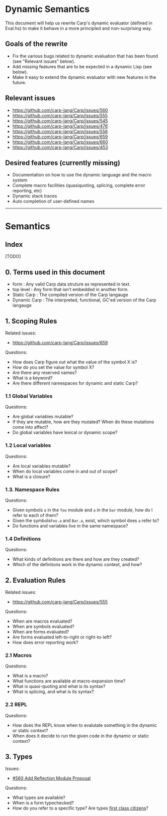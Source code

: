 # Dynamic Semantics

This document will help us rewrite Carp's dynamic evaluator (defined in Eval.hs) to make it behave in a more principled and non-surprising way.

## Goals of the rewrite
* Fix the various bugs related to dynamic evaluation that has been found (see "Relevant issues" below).
* Add missing features that are to be expected in a dynamic Lisp (see below).
* Make it easy to extend the dynamic evaluator with new features in the future.

## Relevant issues
* https://github.com/carp-lang/Carp/issues/560
* https://github.com/carp-lang/Carp/issues/555
* https://github.com/carp-lang/Carp/issues/545
* https://github.com/carp-lang/Carp/issues/476
* https://github.com/carp-lang/Carp/issues/556
* https://github.com/carp-lang/Carp/issues/659
* https://github.com/carp-lang/Carp/issues/660
* https://github.com/carp-lang/Carp/issues/453

## Desired features (currently missing)
* Documentation on how to use the dynamic language and the macro system
* Complete macro facilities (quasiquoting, splicing, complete error reporting, etc)
* Dynamic stack traces
* Auto completion of user-defined names

<hr>

# Semantics

## Index
[TODO]

## 0. Terms used in this document
* form : Any valid Carp data struture as represented in text.
* top level : Any form that isn't embedded in another form.
* Static Carp : The compiled version of the Carp langauge
* Dynamic Carp : The interpreted, functional, GC'ed version of the Carp langauge

## 1. Scoping Rules
Related issues:
* https://github.com/carp-lang/Carp/issues/659

Questions:
* How does Carp figure out what the value of the symbol X is?
* How do you set the value for symbol X?
* Are there any reserved names?
* What is a keyword?
* Are there different namespaces for dynamic and static Carp?
### 1.1 Global Variables
Questions:
* Are global variables mutable?
* If they are mutable, how are they mutated? When do these mutations come into affect?
* Do global variables have lexical or dynamic scope?
### 1.2 Local variables
Questions:
* Are local variables mutable?
* When do local variables come in and out of scope?
* What is a closure?
### 1.3. Namespace Rules
Questions:
* Given symbols `a` in the `foo` module and `a` in the `bar` module, how do I refer to each of them?
* Given the symbols`Foo.a` and `Bar.a`, exist, which symbol does `a` refer to?
* Do functions and variables live in the same namespace?
### 1.4 Definitions
Questions:
* What kinds of definitions are there and how are they created?
* Which of the defintions work in the dynamic context, and how?

## 2. Evaluation Rules
Related issues:
* https://github.com/carp-lang/Carp/issues/555

Questions:
* When are macros evaluated?
* When are symbols evaluated?
* When are forms evaluated?
* Are forms evaluated left-to-right or right-to-left?
* How does error reporting work?

### 2.1 Macros
Questions:
* What is a macro?
* What functions are available at macro-expansion time?
* What is quasi-quoting and what is its syntax?
* What is splicing, and what is its syntax?

### 2.2 REPL
Questions:
* How does the REPL know when to evalutate something in the dynamic or static context?
* When does it decide to run the given code in the dynamic or static context?

## 3. Types
Issues:
* [#560 Add Reflection Module Proposal](https://github.com/carp-lang/Carp/issues/560)

Questions:
* What types are available?
* When is a form typechecked?
* How do you refer to a specific type? Are types [first class citizens](https://en.wikipedia.org/wiki/First-class_citizen)?
